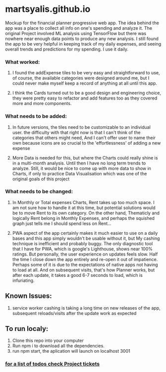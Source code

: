# martsyalis.github.io

Mockup for the financial planner progressive web app. The idea behind the app was a place to collect all info on one's spending and analyze it. The original Project involved ML analysis using TensorFlow but there was nowhere near enough data points to produce any new analysis. I still found the app to be very helpful in keeping track of my daily expenses, and seeing overall trends and predictions for my spending. I use it daily.


### What worked: 
1. I found the addExpense tiles to be very easy and straightforward to use, of course, the available categories were designed around me, but I could never make myself keep a record of anything at all until this app.

2. I think the Cards turned out to be a good design and engineering choice, they were pretty easy to refactor and add features too as they covered more and more components.

### What needs to be added:
1. In future versions, the tiles need to be customizable to an individual user. the difficulty with that right now is that I can't think of the categories that others might need, And I can't offer user to name their own because icons are so crucial to the 'effortlessness' of adding a new expense

2. More Data is needed for this, but where the Charts could really shine is in a multi-month analysis. Until then I have no long term trends to analyze. Still, it would be nice to come up with more data to show in Charts, if only to practice Data Visualisation which was one of the original goals of this project

### What needs to be changed:
1. In Monthly or Total expenses Charts, Rent takes up too much space. I am not sure how to handle it at this time, but potential solutions would be to move Rent to its own category. On the other hand, Thematicly and logically Rent belong in Monthly Expenses, and perhaps the squished graph just tells me I should spend less on Rent...

2. PWA aspect of the app certainly makes it much easier to use on a daily bases and this app simply wouldn't be usable without it, but My cashing technique is inefficient and probably buggy. The only diagnostic tool that I have for PWA, which is google's Lighthouse, shows near 100% ratings. But personally, the user experience on updates feels slow. Half the time I close down the app entirely and re-open it out of impatience. Perhaps some of it is due to the expectations of native apps not having to load at all. And on subsequent visits, that's how Planner works, but after each update, it takes a good 6-7 seconds to load, which is infuriating. 
 
## Known Issues: 
1. service worker cashing is taking a long time on new releases of the app, subsequent reloads/visits after the update work as expected 

## To run localy:
1. Clone this repo into your computer
1. Run npm i to download all the dependencies. 
1. run npm start, the aplication will launch on localhost 3001

### [for a list of todos check Project tickets](https://github.com/Martsyalis/planner-mock-up/projects/1)
